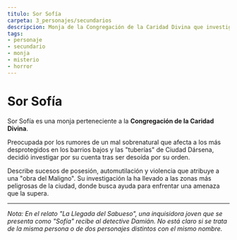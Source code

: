 ```yaml
---
titulo: Sor Sofía
carpeta: 3_personajes/secundarios
descripcion: Monja de la Congregación de la Caridad Divina que investiga extraños sucesos en los barrios bajos de Dársena.
tags:
- personaje
- secundario
- monja
- misterio
- horror
---
```


# Sor Sofía

Sor Sofía es una monja perteneciente a la **Congregación de la Caridad Divina**.

Preocupada por los rumores de un mal sobrenatural que afecta a los más desprotegidos en los barrios bajos y las "tuberías" de Ciudad Dársena, decidió investigar por su cuenta tras ser desoída por su orden.

Describe sucesos de posesión, automutilación y violencia que atribuye a una "obra del Maligno". Su investigación la ha llevado a las zonas más peligrosas de la ciudad, donde busca ayuda para enfrentar una amenaza que la supera.

---
*Nota: En el relato "La Llegada del Sabueso", una inquisidora joven que se presenta como "Sofía" recibe al detective Damián. No está claro si se trata de la misma persona o de dos personajes distintos con el mismo nombre.* 
